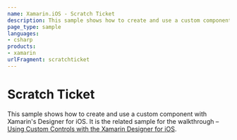```yaml
---
name: Xamarin.iOS - Scratch Ticket
description: This sample shows how to create and use a custom component with Xamarin's Designer for iOS. It is the related sample for the walkthrough – Using...
page_type: sample
languages:
- csharp
products:
- xamarin
urlFragment: scratchticket
---
```

# Scratch Ticket

This sample shows how to create and use a custom component with Xamarin's Designer for iOS. It is the related sample for the walkthrough – [Using Custom Controls with the Xamarin Designer for iOS](/guides/ios/user_interface/designer/ios_designable_controls_walkthrough/).
